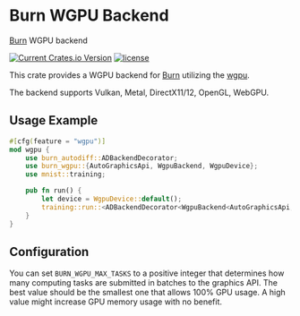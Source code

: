 # Burn WGPU Backend

[Burn](https://github.com/burn-rs/burn) WGPU backend

[![Current Crates.io Version](https://img.shields.io/crates/v/burn-wgpu.svg)](https://crates.io/crates/burn-wgpu)
[![license](https://shields.io/badge/license-MIT%2FApache--2.0-blue)](https://github.com/burn-rs/burn-wgpu/blob/master/README.md)

This crate provides a WGPU backend for [Burn](https://github.com/burn-rs/burn) utilizing the
[wgpu](https://github.com/gfx-rs/wgpu). 

The backend supports Vulkan, Metal, DirectX11/12, OpenGL, WebGPU.

## Usage Example

```rust
#[cfg(feature = "wgpu")]
mod wgpu {
    use burn_autodiff::ADBackendDecorator;
    use burn_wgpu::{AutoGraphicsApi, WgpuBackend, WgpuDevice};
    use mnist::training;

    pub fn run() {
        let device = WgpuDevice::default();
        training::run::<ADBackendDecorator<WgpuBackend<AutoGraphicsApi, f32, i32>>>(device);
    }
}
```

## Configuration

You can set `BURN_WGPU_MAX_TASKS` to a positive integer that determines how many computing tasks are submitted in batches to the graphics API.
The best value should be the smallest one that allows 100% GPU usage.
A high value might increase GPU memory usage with no benefit.

